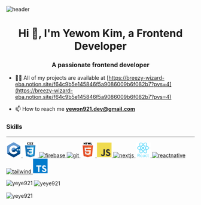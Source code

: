 ![header](https://capsule-render.vercel.app/api?type=waving&color=F1E1A6&height=300&section=header&text=Kim%20Yewon&fontSize=90&fontColor=ffffff&animation=fadeIn)

<h1 align="center">Hi 👋, I'm Yewom Kim, a Frontend Developer</h1>
<h3 align="center">A passionate frontend developer</h3>

- 👨‍💻 All of my projects are available at [https://breezy-wizard-eba.notion.site/f64c9b5e145846f5a9086009b6f082b7?pvs=4](https://breezy-wizard-eba.notion.site/f64c9b5e145846f5a9086009b6f082b7?pvs=4)

- 📫 How to reach me **yewon921.dev@gmail.com**


<h3 align="left">Skills</h3><hr/>
<p align="left"> <a href="https://www.w3schools.com/cpp/" target="_blank" rel="noreferrer"> <img src="https://raw.githubusercontent.com/devicons/devicon/master/icons/cplusplus/cplusplus-original.svg" alt="cplusplus" width="40" height="40"/> </a> <a href="https://www.w3schools.com/css/" target="_blank" rel="noreferrer"> <img src="https://raw.githubusercontent.com/devicons/devicon/master/icons/css3/css3-original-wordmark.svg" alt="css3" width="40" height="40"/> </a> <a href="https://firebase.google.com/" target="_blank" rel="noreferrer"> <img src="https://www.vectorlogo.zone/logos/firebase/firebase-icon.svg" alt="firebase" width="40" height="40"/> </a> <a href="https://git-scm.com/" target="_blank" rel="noreferrer"> <img src="https://www.vectorlogo.zone/logos/git-scm/git-scm-icon.svg" alt="git" width="40" height="40"/> </a> <a href="https://www.w3.org/html/" target="_blank" rel="noreferrer"> <img src="https://raw.githubusercontent.com/devicons/devicon/master/icons/html5/html5-original-wordmark.svg" alt="html5" width="40" height="40"/> </a> <a href="https://developer.mozilla.org/en-US/docs/Web/JavaScript" target="_blank" rel="noreferrer"> <img src="https://raw.githubusercontent.com/devicons/devicon/master/icons/javascript/javascript-original.svg" alt="javascript" width="40" height="40"/> </a> <a href="https://nextjs.org/" target="_blank" rel="noreferrer"> <img src="https://cdn.worldvectorlogo.com/logos/nextjs-2.svg" alt="nextjs" width="40" height="40"/> </a> <a href="https://reactjs.org/" target="_blank" rel="noreferrer"> <img src="https://raw.githubusercontent.com/devicons/devicon/master/icons/react/react-original-wordmark.svg" alt="react" width="40" height="40"/> </a> <a href="https://reactnative.dev/" target="_blank" rel="noreferrer"> <img src="https://reactnative.dev/img/header_logo.svg" alt="reactnative" width="40" height="40"/> </a> <a href="https://tailwindcss.com/" target="_blank" rel="noreferrer"> <img src="https://www.vectorlogo.zone/logos/tailwindcss/tailwindcss-icon.svg" alt="tailwind" width="40" height="40"/> </a> <a href="https://www.typescriptlang.org/" target="_blank" rel="noreferrer"> <img src="https://raw.githubusercontent.com/devicons/devicon/master/icons/typescript/typescript-original.svg" alt="typescript" width="40" height="40"/> </a> </p>

<p><img align="left" src="https://github-readme-stats.vercel.app/api/top-langs?username=yeye921&show_icons=true&locale=en&layout=compact" alt="yeye921" /></p>

<p>&nbsp;<img align="center" src="https://github-readme-stats.vercel.app/api?username=yeye921&show_icons=true&locale=en" alt="yeye921" /></p>

<p><img align="center" src="https://github-readme-streak-stats.herokuapp.com/?user=yeye921&" alt="yeye921" /></p>
